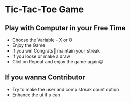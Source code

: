 # Tic-Tac-Toe Game
## Play with Computer in your Free Time
- Choose the Variable - X or O
- Enjoy the Game
- If you win Congrats🎉 maintain your streak
- If you loose or make a draw
- Clicl on Repeat and enjoy the game again😊

## If you wanna Contributor
- Try to make the user and comp streak count option
- Enhance the ui if u can

